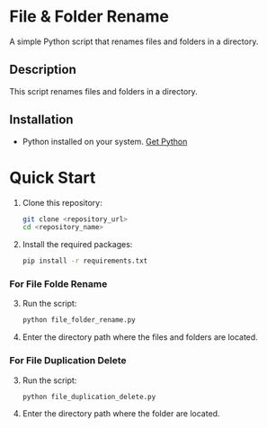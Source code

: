 # File & Folder Rename

A simple Python script that renames files and folders in a directory.

## Description

This script renames files and folders in a directory.

## Installation

- Python installed on your system. [Get Python](https://www.python.org/downloads/)

# Quick Start

1. Clone this repository:

   ```bash
   git clone <repository_url>
   cd <repository_name>
   ```

2. Install the required packages:

   ```bash
   pip install -r requirements.txt
   ```

### For File Folde Rename

3. Run the script:

   ```bash
   python file_folder_rename.py
   ```

4. Enter the directory path where the files and folders are located.

### For File Duplication Delete

3. Run the script:

   ```bash
   python file_duplication_delete.py
   ```

4. Enter the directory path where the folder are located.
